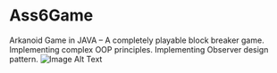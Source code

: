 # Ass6Game
Arkanoid Game in JAVA – A completely playable block breaker game. Implementing complex OOP principles. Implementing Observer design pattern.
![Image Alt Text](https://user-images.githubusercontent.com/83288357/262366494-b1941f3a-e3fb-4096-aaa0-c83f04856c2a.png)
